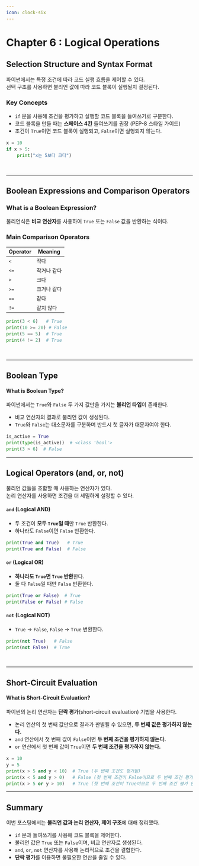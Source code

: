 ```yaml
---
icon: clock-six
---
```


# Chapter 6 : Logical Operations

## Selection Structure and Syntax Format

파이썬에서는 특정 조건에 따라 코드 실행 흐름을 제어할 수 있다. \
선택 구조를 사용하면 불리언 값에 따라 코드 블록이 실행될지 결정된다.

### Key Concepts

* `if` 문을 사용해 조건을 평가하고 실행할 코드 블록을 들여쓰기로 구분한다.
* 코드 블록을 만들 때는 **스페이스 4칸** 들여쓰기를 권장 (PEP-8 스타일 가이드)
* 조건이 `True`이면 코드 블록이 실행되고, `False`이면 실행되지 않는다.

```python
x = 10
if x > 5:
    print("x는 5보다 크다")
```

<figure><img src="../../../.gitbook/assets/스크린샷 2025-03-12 오후 8.36.17 (1).png" alt=""><figcaption></figcaption></figure>

***

## Boolean Expressions and Comparison Operators

### What is a Boolean Expression?

불리언식은 **비교 연산자**를 사용하여 `True` 또는 `False` 값을 반환하는 식이다.

### Main Comparison Operators

| Operator | Meaning |
| -------- | ------- |
| `<`      | 작다      |
| `<=`     | 작거나 같다  |
| `>`      | 크다      |
| `>=`     | 크거나 같다  |
| `==`     | 같다      |
| `!=`     | 같지 않다   |

```python
print(3 < 6)   # True
print(10 >= 20) # False
print(5 == 5)  # True
print(4 != 2)  # True
```

<figure><img src="../../../.gitbook/assets/스크린샷 2025-03-12 오후 8.37.18.png" alt=""><figcaption></figcaption></figure>

***

## Boolean Type

#### What is Boolean Type?

파이썬에서는 `True`와 `False` 두 가지 값만을 가지는 **불리언 타입**이 존재한다.

* 비교 연산자의 결과로 불리언 값이 생성된다.
* `True`와 `False`는 대소문자를 구분하며 반드시 첫 글자가 대문자여야 한다.

```python
is_active = True
print(type(is_active))  # <class 'bool'>
print(3 > 6)  # False
```

***

## Logical Operators (and, or, not)

불리언 값들을 조합할 때 사용하는 연산자가 있다. \
논리 연산자를 사용하면 조건을 더 세밀하게 설정할 수 있다.

#### `and` (Logical AND)

* 두 조건이 **모두 `True`일 때**만 `True` 반환한다.
* 하나라도 `False`이면 `False` 반환한다.

```python
print(True and True)   # True
print(True and False)  # False
```



#### `or` (Logical OR)

* **하나라도 `True`면 `True` 반환**한다.
* 둘 다 `False`일 때만 `False` 반환한다.

```python
print(True or False)  # True
print(False or False) # False
```



#### `not` (Logical NOT)

* `True` → `False`, `False` → `True` 변환한다.

```python
print(not True)   # False
print(not False)  # True
```

<figure><img src="../../../.gitbook/assets/스크린샷 2025-03-12 오후 8.40.10.png" alt=""><figcaption></figcaption></figure>

***

## Short-Circuit Evaluation

#### What is Short-Circuit Evaluation?

파이썬의 논리 연산자는 **단락 평가**(short-circuit evaluation) 기법을 사용한다.

* 논리 연산의 첫 번째 값만으로 결과가 판별될 수 있으면, **두 번째 값은 평가하지 않는다.**
* `and` 연산에서 첫 번째 값이 `False`이면 **두 번째 조건을 평가하지 않는다.**
* `or` 연산에서 첫 번째 값이 `True`이면 **두 번째 조건을 평가하지 않는다.**

```python
x = 10
y = 5
print(x > 5 and y < 10)  # True (두 번째 조건도 평가됨)
print(x < 5 and y > 0)   # False (첫 번째 조건이 False이므로 두 번째 조건 평가 안 함)
print(x > 5 or y > 10)   # True (첫 번째 조건이 True이므로 두 번째 조건 평가 안 함)
```



***

## Summary

이번 포스팅에서는 **불리언 값과 논리 연산자, 제어 구조**에 대해 정리했다.

* `if` 문과 들여쓰기를 사용해 코드 블록을 제어한다.
* 불리언 값은 `True` 또는 `False`이며, 비교 연산자로 생성된다.
* `and`, `or`, `not` 연산자를 사용해 논리적으로 조건을 결합한다.
* **단락 평가**를 이용하면 불필요한 연산을 줄일 수 있다.
